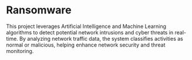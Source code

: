 # Ransomware
This project leverages Artificial Intelligence and Machine Learning algorithms to detect potential network intrusions and cyber threats in real-time. By analyzing network traffic data, the system classifies activities as normal or malicious, helping enhance network security and threat monitoring.
